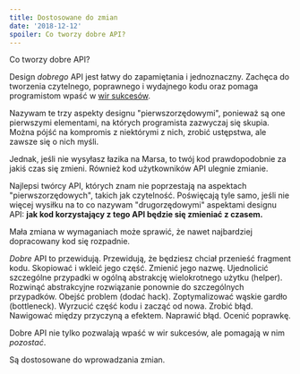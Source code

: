 ```yaml
---
title: Dostosowane do zmian
date: '2018-12-12'
spoiler: Co tworzy dobre API?
---
```


Co tworzy dobre API?

Design *dobrego* API jest łatwy do zapamiętania i jednoznaczny. Zachęca do tworzenia czytelnego, poprawnego i wydajnego kodu oraz pomaga programistom wpaść w [wir sukcesów](https://blog.codinghorror.com/falling-into-the-pit-of-success/).

Nazywam te trzy aspekty designu "pierwszorzędowymi", ponieważ są one pierwszymi elementami, na których programista zazwyczaj się skupia. Można pójść na kompromis z niektórymi z nich, zrobić ustępstwa, ale zawsze się o nich myśli.

Jednak, jeśli nie wysyłasz łazika na Marsa, to twój kod prawdopodobnie za jakiś czas się zmieni. Również kod użytkowników API ulegnie zmianie.

Najlepsi twórcy API, których znam nie poprzestają na aspektach "pierwszorzędowych", takich jak czytelność. Poświęcają tyle samo, jeśli nie więcej wysiłku na to co nazywam "drugorzędowymi" aspektami designu API: **jak kod korzystający z tego API będzie się zmieniać z czasem.**

Mała zmiana w wymaganiach może sprawić, że nawet najbardziej dopracowany kod się rozpadnie.

*Dobre* API to przewidują. Przewidują, że będziesz chciał przenieść fragment kodu. Skopiować i wkleić jego część. Zmienić jego nazwę. Ujednolicić szczególne przypadki w ogólną abstrakcję wielokrotnego użytku (helper). Rozwinąć abstrakcyjne rozwiązanie ponownie do szczególnych przypadków. Obejść problem (dodać hack). Zoptymalizować wąskie gardło (bottleneck). Wyrzucić część kodu i zacząć od nowa. Zrobić błąd. Nawigować między przyczyną a efektem. Naprawić błąd. Ocenić poprawkę.

Dobre API nie tylko pozwalają wpaść w wir sukcesów, ale pomagają w nim *pozostać*.

Są dostosowane do wprowadzania zmian.
